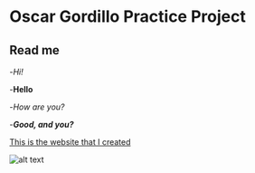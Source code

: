 # Oscar Gordillo Practice Project

## Read me

-_Hi!_

-**Hello**

-_How are you?_

-**_Good, and you?_**

[This is the website that I created](http://www.bhtenniscenter.com)

![alt text](https://i.imgur.com/81qyN1y.jpg)

